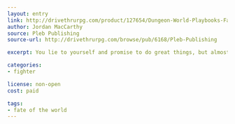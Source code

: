 ```yaml
---
layout: entry
link: http://drivethrurpg.com/product/127654/Dungeon-World-Playbooks-Fate-of-the-World-Bundle
author: Jordan MacCarthy
source: Pleb Publishing
source-url: http://drivethrurpg.com/browse/pub/6168/Pleb-Publishing

excerpt: You lie to yourself and promise to do great things, but almost mockingly; all the glory and recognition you seek seem to slip through your fingers and is given to others.

categories:
- fighter

license: non-open
cost: paid

tags:
- fate of the world
---
```

